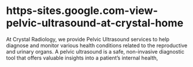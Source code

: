 # https-sites.google.com-view-pelvic-ultrasound-at-crystal-home
At Crystal Radiology, we provide Pelvic Ultrasound services to help diagnose and monitor various health conditions related to the reproductive and urinary organs. A pelvic ultrasound is a safe, non-invasive diagnostic tool that offers valuable insights into a patient’s internal health,
